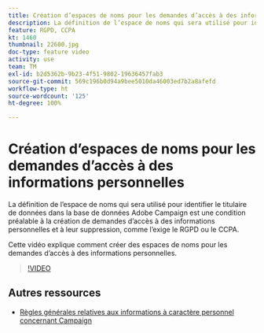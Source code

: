 ```yaml
---
title: Création d’espaces de noms pour les demandes d’accès à des informations personnelles dans Adobe Campaign Standard (ACS)
description: La définition de l’espace de noms qui sera utilisé pour identifier le titulaire de données dans la base de données Adobe Campaign est une condition préalable à la création de demandes d’accès à des informations personnelles et à leur suppression, comme l’exige le RGPD ou le CCPA. Cette vidéo explique comment créer des espaces de noms pour les demandes d’accès à des informations personnelles.
feature: RGPD, CCPA
kt: 1460
thumbnail: 22600.jpg
doc-type: feature video
activity: use
team: TM
exl-id: b2d5362b-9b23-4f51-9802-19636457fab3
source-git-commit: 569c196b0d94a9bee5010da46003ed7b2a8afefd
workflow-type: ht
source-wordcount: '125'
ht-degree: 100%

---
```


# Création d’espaces de noms pour les demandes d’accès à des informations personnelles

La définition de l’espace de noms qui sera utilisé pour identifier le titulaire de données dans la base de données Adobe Campaign est une condition préalable à la création de demandes d’accès à des informations personnelles et à leur suppression, comme l’exige le RGPD ou le CCPA.

Cette vidéo explique comment créer des espaces de noms pour les demandes d’accès à des informations personnelles.

>[!VIDEO](https://video.tv.adobe.com/v/22600?quality=12)

## Autres ressources

* [Règles générales relatives aux informations à caractère personnel concernant Campaign](https://helpx.adobe.com/fr/campaign/kb/campaign-privacy-overview.html)
